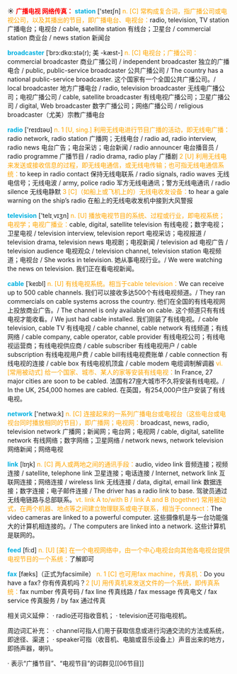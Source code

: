 ☀ <font color="red">**广播电视 网络传真：**</font>
<font color="sky blue">**station**</font> ['steɪʃn] 
<font color="orange">n. [C] 常构成复合词，指广播公司或电视公司，以及其播出的节目，即广播电台、电视台：</font>radio, television, TV station 广播电台；电视台 / cable, satellite station 有线台；卫星台 / commercial station 商业台 / news station 新闻台
           
<font color="sky blue">**broadcaster**</font> [ˈbrɔ:dkɑ:stə(r); 美 -kæst-]
<font color="orange">n. [C] 电视台；广播公司：</font>commercial broadcaster 商业广播公司 / independent broadcaster 独立的广播电合 / public, public-service broadcaster 公共广播公司 / The country has a national public-service broadcaster. 这个国家有一个全国公共广播公司。/ local broadcaster 地方广播电台 / radio, television broadcaster 无线电广播公司；电视广播公司 / cable, satellite broadcaster 有线电视广播公司；卫星广播公司 / digital, Web broadcaster 数字广播公司；网络广播公司 / religious broadcaster（尤美）宗教广播电台

<font color="sky blue">**radio**</font> ['reɪdɪəʊ] 
<font color="orange">n. 1 [U, sing.] 利用无线电进行节目广播的活动，即无线电广播：</font>radio network, radio station 广播网；无线电台 / radio ad, radio interview, radio news 电台广告；电台采访；电台新闻 / radio announcer 电台播音员 / radio programme 广播节目 / radio drama, radio play 广播剧 <font color="orange">2 [U] 利用无线电来发送或接收信息的过程，即无线电通信，或无线电传输；也可指无线电通信系统：</font>to keep in radio contact 保持无线电联系 / radio signals, radio waves 无线电信号；无线电波 / army, police radio 军方无线电通讯；警方无线电通讯 / radio silence 无线电静默 <font color="orange">3 [C]（如船上或飞机上的）无线电收发设备：</font>to hear a gale warning on the ship’s radio 在船上的无线电收发机中接到大风警报

<font color="sky blue">**television**</font> ['telɪ͵vɪʒn] 
<font color="orange">n. [U] 播放电视节目的系统、过程或行业，即电视系统；电视学；电视广播业：</font>cable, digital, satellite television 有线电视；数字电视；卫星电视 / television interview, television report 电视采访；电视报道 / television drama, television news 电视剧；电视新闻 / television ad 电视广告 / television audience 电视观众 / television channel, television station 电视频道；电视台 / She works in television. 她从事电视行业。/ We were watching the news on television. 我们正在看电视新闻。
           
<font color="sky blue">**cable**</font> [ˈkeɪbl]
<font color="orange">n. [U] 有线电视系统。相当于cable television：</font>We can receive up to 500 cable channels. 我们可以接收多达500个有线电视频道。/ They ran commercials on cable systems across the country. 他们在全国的有线电视网上投放商业广告。/ The channel is only available on cable. 这个频道只有有线电视才能收看。/ We just had cable installed. 我们刚装了有线电视。/ cable television, cable TV 有线电视 / cable channel, cable network 有线频道；有线网络 / cable company, cable operator, cable provider 有线电视公司；有线电视运营商；有线电视供应商 / cable subscriber 有线电视用户 / cable subscription 有线电视用户费 / cable bill有线电视费账单 / cable connection 有线电视的连接 / cable box 有线电视机顶盒 / cable modem 电缆调制解调器 <font color="orange">vi. [常用被动式] 给一个国家、城市、某人的家等安装有线电视：</font>In France, 27 major cities are soon to be cabled. 法国有27座大城市不久将安装有线电视。/ In the UK, 254,000 homes are cabled. 在英国，有254,000户住户安装了有线电视。

<font color="sky blue">**network**</font> ['netwə:k] 
<font color="orange">n. [C] 连接起来的一系列广播电台或电视台（这些电台或电视台同时播放相同的节目），即广播网；电视网：</font>broadcast, news, radio, television network 广播网；新闻网；电台网；电视网 / cable, digital, satellite network 有线网络；数字网络；卫星网络 / network news, network television 网络新闻；网络电视

<font color="sky blue">**link**</font> [lɪŋk] 
<font color="orange">n. [C] 两人或两地之间的通讯手段：</font>audio, video link 音频连接；视频连接 / satellite, telephone link 卫星连接；电话连接 / Internet, network link 互联网连接；网络连接 / wireless link 无线连接 / data, digital, email link 数据连接；数字连接；电子邮件连接 / The driver has a radio link to base. 驾驶员通过无线电链路与总部联系。<font color="orange">vt. link A to/with B / link A and B (together) 常用被动式，在两个机器、地点等之间建立物理联系或电子联系，相当于connect：</font>The video cameras are linked to a powerful computer. 这些摄像机是与一台功能强大的计算机相连接的。/ The computers are linked into a network. 这些计算机是联网的。 

<font color="sky blue">**feed**</font> [fi:d] 
<font color="orange">n. [U] [美] 在一个电视网络中，由一个中心电视台向其他各电视台提供电视节目的一个系统：</font>了解即可

<font color="sky blue">**fax**</font> [fæks]（正式为facsimile）
<font color="orange">n. 1 [C] 也可用fax machine，传真机：</font>Do you have a fax? 你有传真机吗？<font color="orange">2 [U] 用传真机来发送文件的一个系统，即传真系统：</font>fax number 传真号码 / fax line 传真线路 / fax message 传真电文 / fax service 传真服务 / by fax 通过传真

相关词义延伸：
· radio还可指收音机；
· television还可指电视机。

周边词汇补充：
· channel可指人们用于获取信息或进行沟通交流的方法或系统，即途径、渠道；
· speaker可指（收音机、电脑或音乐设备上）声音出来的地方，即扬声器，喇叭。

· 表示“广播节目”、“电视节目”的词群见[[06节目]]

